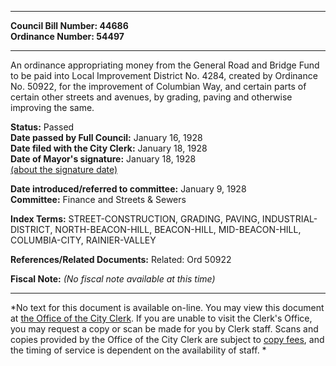 * * * * *  
  
**Council Bill Number: [](#h0)[](#h2)44686**   
**Ordinance Number: 54497**  
  
* * * * *  
  
An ordinance appropriating money from the General Road and Bridge Fund to be paid into Local Improvement District No. 4284, created by Ordinance No. 50922, for the improvement of Columbian Way, and certain parts of certain other streets and avenues, by grading, paving and otherwise improving the same.  
  
**Status:** Passed   
**Date passed by Full Council:** January 16, 1928   
**Date filed with the City Clerk:** January 18, 1928   
**Date of Mayor's signature:** January 18, 1928   
[(about the signature date)](/~public/approvaldate.htm)   
  
  
**Date introduced/referred to committee:** January 9, 1928   
**Committee:** Finance and Streets & Sewers   
  
**Index Terms:** STREET-CONSTRUCTION, GRADING, PAVING, INDUSTRIAL-DISTRICT, NORTH-BEACON-HILL, BEACON-HILL, MID-BEACON-HILL, COLUMBIA-CITY, RAINIER-VALLEY  
  
**References/Related Documents:** Related: Ord 50922  
  
**Fiscal Note:** *(No fiscal note available at this time)*  
  
* * * * *  
  
*No text for this document is available on-line. You may view this document at [the Office of the City Clerk](http://www.seattle.gov/leg/clerk/contactUs.htm). If you are unable to visit the Clerk's Office, you may request a copy or scan be made for you by Clerk staff. Scans and copies provided by the Office of the City Clerk are subject to [copy fees](http://clerk.seattle.gov/~public/clerkfees.htm), and the timing of service is dependent on the availability of staff. *  
  
  
